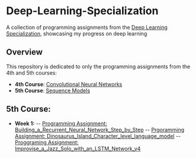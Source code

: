 # Deep-Learning-Specialization
A collection of programming assignments from the [Deep Learning Specialization](https://www.coursera.org/specializations/deep-learning), showcasing my progress on deep learning  


## Overview

This repository is dedicated to only the programming assignments from the 4th and 5th courses:
- **4th Course**: [Convolutional Neural Networks](https://www.coursera.org/learn/convolutional-neural-networks/)
- **5th Course**: [Sequence Models](https://www.coursera.org/learn/nlp-sequence-models)

## 5th Course:
- **Week 1:**
-- [Programming Assignment: Building_a_Recurrent_Neural_Network_Step_by_Step](Sequence_Models/Week_1/images1/Building_a_Recurrent_Neural_Network_Step_by_Step.ipynb)
-- [Prgoramming Assignment: Dinosaurus_Island_Character_level_language_model](Sequence_Models/Week_1/assignment2/Dinosaurus_Island_Character_level_language_model.ipynb)
-- [Proggraming Assignment: Improvise_a_Jazz_Solo_with_an_LSTM_Network_v4](Sequence_Models/Week_1/assignment3/Improvise_a_Jazz_Solo_with_an_LSTM_Network_v4.ipynb)

